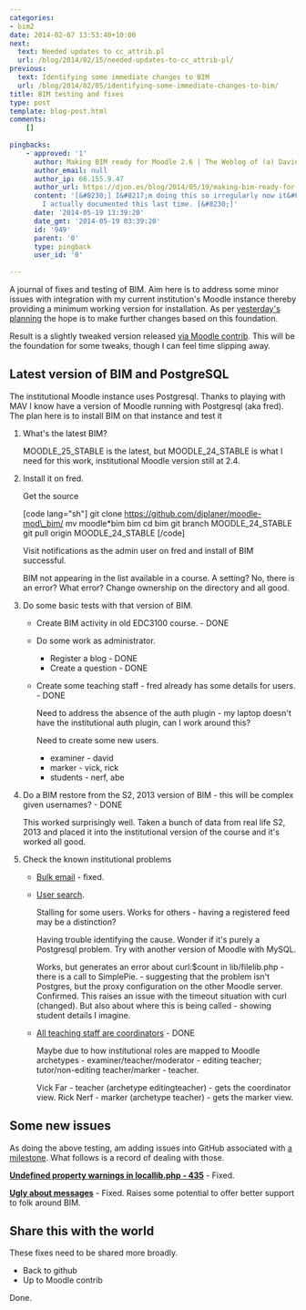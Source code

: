 ```yaml
---
categories:
- bim2
date: 2014-02-07 13:53:40+10:00
next:
  text: Needed updates to cc_attrib.pl
  url: /blog/2014/02/15/needed-updates-to-cc_attrib-pl/
previous:
  text: Identifying some immediate changes to BIM
  url: /blog/2014/02/05/identifying-some-immediate-changes-to-bim/
title: BIM testing and fixes
type: post
template: blog-post.html
comments:
    []
    
pingbacks:
    - approved: '1'
      author: Making BIM ready for Moodle 2.6 | The Weblog of (a) David Jones
      author_email: null
      author_ip: 66.155.9.47
      author_url: https://djon.es/blog/2014/05/19/making-bim-ready-for-moodle-2-6/
      content: '[&#8230;] I&#8217;m doing this so irregularly now it&#8217;s good that
        I actually documented this last time. [&#8230;]'
      date: '2014-05-19 13:39:20'
      date_gmt: '2014-05-19 03:39:20'
      id: '949'
      parent: '0'
      type: pingback
      user_id: '0'
    
---
```

A journal of fixes and testing of BIM. Aim here is to address some minor issues with integration with my current institution's Moodle instance thereby providing a minimum working version for installation. As per [yesterday's planning](/blog/2014/02/05/identifying-some-immediate-changes-to-bim/) the hope is to make further changes based on this foundation.

Result is a slightly tweaked version released [via Moodle contrib](https://moodle.org/plugins/pluginversions.php?plugin=mod_bim). This will be the foundation for some tweaks, though I can feel time slipping away.

## Latest version of BIM and PostgreSQL

The institutional Moodle instance uses Postgresql. Thanks to playing with MAV I know have a version of Moodle running with Postgresql (aka fred). The plan here is to install BIM on that instance and test it

1. What's the latest BIM?
    
    MOODLE\_25\_STABLE is the latest, but MOODLE\_24\_STABLE is what I need for this work, institutional Moodle version still at 2.4.
    
2. Install it on fred.
    
    Get the source
    
    \[code lang="sh"\] git clone https://github.com/djplaner/moodle-mod\_bim/ mv moodle\*bim bim cd bim git branch MOODLE\_24\_STABLE git pull origin MOODLE\_24\_STABLE \[/code\]
    
    Visit notifications as the admin user on fred and install of BIM successful.
    
    BIM not appearing in the list available in a course. A setting? No, there is an error? What error? Change ownership on the directory and all good.
    
3. Do some basic tests with that version of BIM.
    - Create BIM activity in old EDC3100 course. - DONE
    - Do some work as administrator.
        - Register a blog - DONE
        - Create a question - DONE
    - Create some teaching staff - fred already has some details for users. - DONE
        
        Need to address the absence of the auth plugin - my laptop doesn't have the institutional auth plugin, can I work around this?
        
        Need to create some new users.
        
        - examiner - david
        - marker - vick, rick
        - students - nerf, abe
4. Do a BIM restore from the S2, 2013 version of BIM - this will be complex given usernames? - DONE
    
    This worked surprisingly well. Taken a bunch of data from real life S2, 2013 and placed it into the institutional version of the course and it's worked all good.
    
5. Check the known institutional problems
    - [Bulk email](https://github.com/djplaner/moodle-mod_bim/issues/85) - fixed.
    - [User search](https://github.com/djplaner/moodle-mod_bim/issues/86).
        
        Stalling for some users. Works for others - having a registered feed may be a distinction?
        
        Having trouble identifying the cause. Wonder if it's purely a Postgresql problem. Try with another version of Moodle with MySQL.
        
        Works, but generates an error about curl:$count in lib/filelib.php - there is a call to SimplePie. - suggesting that the problem isn't Postgres, but the proxy configuration on the other Moodle server. Confirmed. This raises an issue with the timeout situation with curl (changed). But also about where this is being called - showing student details I imagine.
        
    - [All teaching staff are coordinators](https://github.com/djplaner/moodle-mod_bim/issues/87) - DONE
        
        Maybe due to how institutional roles are mapped to Moodle archetypes - examiner/teacher/moderator - editing teacher; tutor/non-editing teacher/marker - teacher.
        
        Vick Far - teacher (archetype editingteacher) - gets the coordinator view. Rick Nerf - marker (archetype teacher) - gets the marker view.
        

## Some new issues

As doing the above testing, am adding issues into GitHub associated with [a milestone](https://github.com/djplaner/moodle-mod_bim/issues?milestone=1&state=open). What follows is a record of dealing with those.

**[Undefined property warnings in locallib.php - 435](https://github.com/djplaner/moodle-mod_bim/issues/84)** - Fixed.

**[Ugly about messages](https://github.com/djplaner/moodle-mod_bim/issues/83)** - Fixed. Raises some potential to offer better support to folk around BIM.

## Share this with the world

These fixes need to be shared more broadly.

- Back to github
- Up to Moodle contrib

Done.